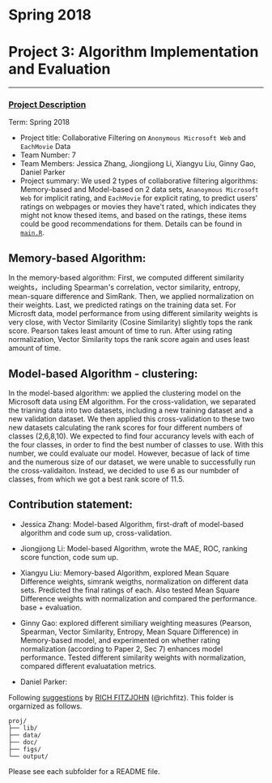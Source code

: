 # Spring 2018


# Project 3: Algorithm Implementation and Evaluation

----


### [Project Description](doc/)

Term: Spring 2018

+ Project title: Collaborative Filtering on `Anonymous Microsoft Web` and `EachMovie` Data
+ Team Number: 7
+ Team Members: Jessica Zhang, Jiongjiong Li, Xiangyu Liu, Ginny Gao, Daniel Parker
+ Project summary: We used 2 types of collaborative filtering algorithms: Memory-based and Model-based on 2 data sets, `Ananoymous Microsoft Web` for implicit rating, and `EachMovie` for explicit rating, to predict users' ratings on webpages or movies they have't rated, which indicates they might not know thesed items, and based on the ratings, these items could be good recommendations for them. Details can be found in [`main.R`](https://github.com/GU4243-ADS/project-3-algorithms-project-3-algorithms-group-7/blob/master/doc/main.R).

## Memory-based Algorithm:

In the memory-based algorithm: First, we computed different similarity weights，including Spearman's correlation, vector similarity, entropy, mean-square difference and SimRank. Then, we applied normalization on their weights. Last, we predicted ratings on the training data set. For Microsft data, model performance from using different similarity weights is very close, with Vector Similarity (Cosine Similarity) slightly tops the rank score. Pearson takes least amount of time to run. After using rating normalization, Vector Similarity tops the rank score again and uses least amount of time.

## Model-based Algorithm - clustering:

In the model-based algorithm: we applied the clustering model on the Microsoft data using EM algorithm. For the cross-validation, we separated the trianing data into two datasets, including a new training dataset and a new validation dataset. We then applied this cross-validation to these two new datasets calculating the rank scores for four different numbers of classes (2,6,8,10). We expected to find four accurancy levels with each of the four classes, in order to find the best number of classes to use. With this number, we could evaluate our model. However, becasue of lack of time and the numerous size of our dataset, we were unable to successfully run the cross-validaiton. Instead, we decided to use 6 as our numbder of classes, from which we got a best rank score of 11.5.

## Contribution statement:  

- Jessica Zhang: Model-based Algorithm, first-draft of model-based algorithm and code sum up, cross-validation.

- Jiongjiong Li: Model-based Algorithm, wrote the MAE, ROC, ranking score function, code sum up.

- Xiangyu Liu: Memory-based Algorithm, explored Mean Square Difference weights, simrank weigths, normalization on different data sets. Predicted the final ratings of each. Also tested Mean Square Difference weights with normalization and compared the performance. base + evaluation. 

- Ginny Gao: explored different similiary weighting measures (Pearson, Spearman, Vector Similarity, Entropy, Mean Square Difference) in Memory-based model, and experimented on whether rating normalization (according to Paper 2, Sec 7) enhances model performance. Tested different similarity weights with normalization, compared different evaluatation metrics.

- Daniel Parker: 


Following [suggestions](http://nicercode.github.io/blog/2013-04-05-projects/) by [RICH FITZJOHN](http://nicercode.github.io/about/#Team) (@richfitz). This folder is orgarnized as follows.

```
proj/
├── lib/
├── data/
├── doc/
├── figs/
└── output/
```

Please see each subfolder for a README file.
